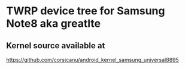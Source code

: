 # TWRP device tree for Samsung Note8 aka greatlte

## Kernel source available at 
https://github.com/corsicanu/android_kernel_samsung_universal8895
